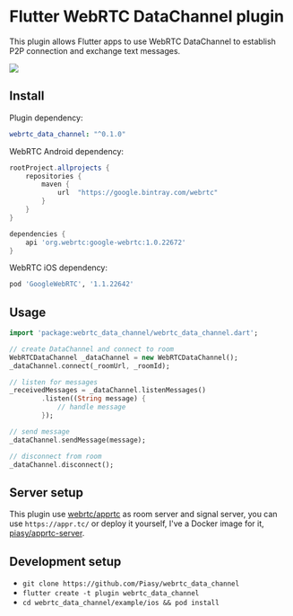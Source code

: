 # Flutter WebRTC DataChannel plugin

This plugin allows Flutter apps to use WebRTC DataChannel to establish P2P connection and exchange
text messages.

![](/art/art.png)

## Install

Plugin dependency:

``` yaml
webrtc_data_channel: "^0.1.0"
```

WebRTC Android dependency:

``` gradle
rootProject.allprojects {
    repositories {
        maven {
            url  "https://google.bintray.com/webrtc"
        }
    }
}

dependencies {
    api 'org.webrtc:google-webrtc:1.0.22672'
}
```

WebRTC iOS dependency:

``` ruby
pod 'GoogleWebRTC', '1.1.22642'
```

## Usage

``` dart
import 'package:webrtc_data_channel/webrtc_data_channel.dart';

// create DataChannel and connect to room
WebRTCDataChannel _dataChannel = new WebRTCDataChannel();
_dataChannel.connect(_roomUrl, _roomId);

// listen for messages
_receivedMessages = _dataChannel.listenMessages()
        .listen((String message) {
            // handle message
        });

// send message
_dataChannel.sendMessage(message);

// disconnect from room
_dataChannel.disconnect();
```

## Server setup

This plugin use [webrtc/apprtc](https://github.com/webrtc/apprtc) as room server and signal server,
you can use `https://appr.tc/` or deploy it yourself, I've a Docker image for it,
[piasy/apprtc-server](https://hub.docker.com/r/piasy/apprtc-server/).

## Development setup

+ `git clone https://github.com/Piasy/webrtc_data_channel`
+ `flutter create -t plugin webrtc_data_channel`
+ `cd webrtc_data_channel/example/ios && pod install`
